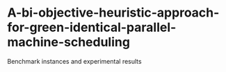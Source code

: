 # A-bi-objective-heuristic-approach-for-green-identical-parallel-machine-scheduling
Benchmark instances and experimental results
